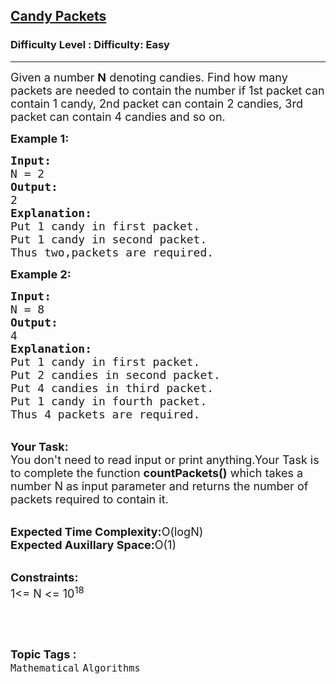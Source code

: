 <h2><a href="https://www.geeksforgeeks.org/problems/candy-packetssample-test-case-file-to-be-added1632/1?page=4&category=Mathematical&difficulty=Easy&status=unsolved&sortBy=submissions">Candy Packets</a></h2><h3>Difficulty Level : Difficulty: Easy</h3><hr><div class="problems_problem_content__Xm_eO"><p><span style="font-size:18px">Given a number <strong>N</strong> denoting candies. Find how many packets&nbsp;are needed to contain the number if 1st packet&nbsp;can contain 1 candy, 2nd packet&nbsp;can contain 2 candies, 3rd packet&nbsp;can contain 4 candies and so on.</span></p>

<p><span style="font-size:18px"><strong>Example 1:</strong></span></p>

<pre><span style="font-size:18px"><strong>Input:</strong>
N = 2
<strong>Output:</strong>
2
<strong>Explanation:</strong>
Put 1 candy in first packet.
Put 1 candy in second packet.
Thus two,packets are required.</span></pre>

<p><span style="font-size:18px"><strong>Example 2:</strong></span></p>

<pre><span style="font-size:18px"><strong>Input:</strong>
N = 8
<strong>Output:</strong>
4
<strong>Explanation:</strong>
Put 1 candy in first packet.
Put 2 candies in second packet.
Put 4 candies in third packet.
Put 1 candy in fourth packet.
Thus 4 packets are required.</span></pre>

<p><br>
<span style="font-size:18px"><strong>Your Task:</strong><br>
You don't need to read input or print anything.Your Task is to complete the function <strong>countPackets()</strong> which takes a number N as input parameter and returns the number of packets required to contain it.</span></p>

<p><br>
<span style="font-size:18px"><strong>Expected Time Complexity:</strong>O(logN)<br>
<strong>Expected Auxillary Space:</strong>O(1)</span></p>

<p><br>
<span style="font-size:18px"><strong>Constraints:</strong><br>
1&lt;= N &lt;= 10<sup>18</sup></span></p>

<p>&nbsp;</p>
</div><br><p><span style=font-size:18px><strong>Topic Tags : </strong><br><code>Mathematical</code>&nbsp;<code>Algorithms</code>&nbsp;